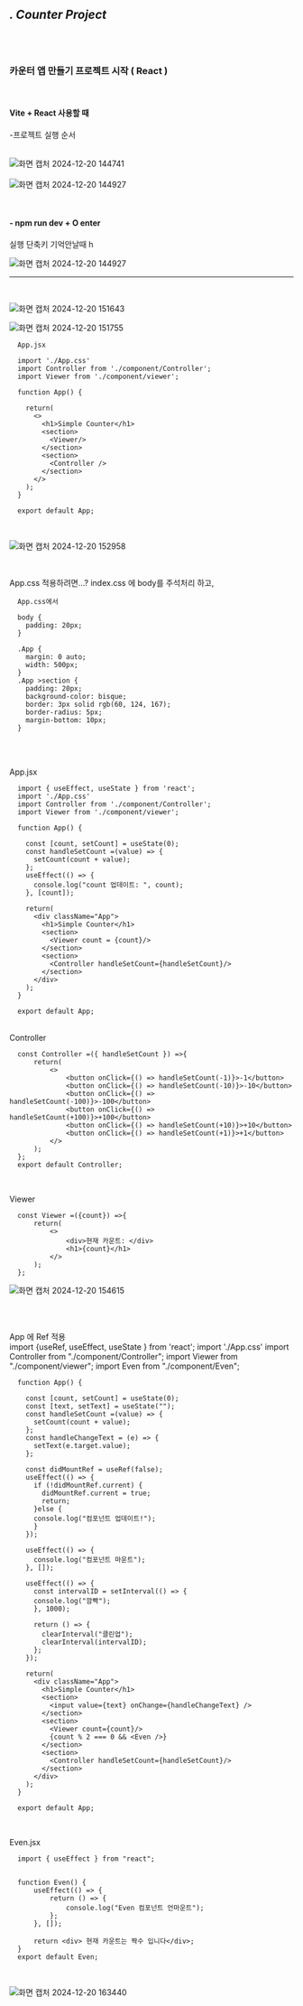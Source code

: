 <br><br>
---------------------------------------
## ***. Counter Project***

<br><br>
### 카운터 앱 만들기 프로젝트 시작 ( React )

<br>

#### Vite + React 사용할 때  <br>
-프로젝트 실행 순서 <br><br>

![화면 캡처 2024-12-20 144741](https://github.com/user-attachments/assets/c55c36bc-29ed-47b0-a574-ccbb59116be6)  <br/>
<br/>
![화면 캡처 2024-12-20 144927](https://github.com/user-attachments/assets/20392df3-296c-4506-9b81-5f8236992557)    <br/>

<br>
      
#### - npm run dev  +  O enter <br>
실행 단축키 기억안날때 h <br>

![화면 캡처 2024-12-20 144927](https://github.com/user-attachments/assets/69e81ba0-fd0c-484d-9d67-e84cf2eb3495)<br>

---------------------------------
<br>

![화면 캡처 2024-12-20 151643](https://github.com/user-attachments/assets/a09cc881-d1f0-474e-949a-e35fb48bfb30)
<br>

![화면 캡처 2024-12-20 151755](https://github.com/user-attachments/assets/bb2fba90-f905-4d85-b489-f7574e129a46)
<br>

      App.jsx 
      
      import './App.css'
      import Controller from './component/Controller';
      import Viewer from './component/viewer';
      
      function App() {
      
        return(
          <>
            <h1>Simple Counter</h1>
            <section>
              <Viewer/>
            </section>
            <section>
              <Controller />
            </section>
          </>
        );
      }
      
      export default App;

<br>

![화면 캡처 2024-12-20 152958](https://github.com/user-attachments/assets/e223df2c-daf6-4f6e-b42e-8ff280650587)

<br>

App.css 적용하려면...? index.css 에 body를 주석처리 하고,

      
      App.css에서 
      
      body {
        padding: 20px;
      }
      
      .App {
        margin: 0 auto;
        width: 500px;
      }
      .App >section {
        padding: 20px;
        background-color: bisque;
        border: 3px solid rgb(60, 124, 167);
        border-radius: 5px;
        margin-bottom: 10px;
      }
      
<br>



<br>

      
App.jsx
<br>

      import { useEffect, useState } from 'react';
      import './App.css'
      import Controller from './component/Controller';
      import Viewer from './component/viewer';
      
      function App() {
      
        const [count, setCount] = useState(0);
        const handleSetCount =(value) => {
          setCount(count + value);
        };
        useEffect(() => {
          console.log("count 업데이트: ", count);
        }, [count]);
      
        return(
          <div className="App">
            <h1>Simple Counter</h1>
            <section>
              <Viewer count = {count}/>
            </section>
            <section>
              <Controller handleSetCount={handleSetCount}/>
            </section>
          </div>
        );
      }
      
      export default App;

<br>      
Controller
<br>

      const Controller =({ handleSetCount }) =>{
          return(
              <>
                  <button onClick={() => handleSetCount(-1)}>-1</button>
                  <button onClick={() => handleSetCount(-10)}>-10</button>
                  <button onClick={() => handleSetCount(-100)}>-100</button>
                  <button onClick={() => handleSetCount(+100)}>+100</button>
                  <button onClick={() => handleSetCount(+10)}>+10</button>
                  <button onClick={() => handleSetCount(+1)}>+1</button>
              </>
          );
      };
      export default Controller;
      
<br>


Viewer
<br>

      const Viewer =({count}) =>{
          return(
              <>
                  <div>현재 카운트: </div>
                  <h1>{count}</h1>
              </>
          );
      };


      
![화면 캡처 2024-12-20 154615](https://github.com/user-attachments/assets/d40c435a-55a7-4f83-b127-ad43255c6b62)

<br>
<br>

App 에 Ref 적용
<br>
      import {useRef,  useEffect, useState } from 'react';
      import './App.css'
      import Controller from "./component/Controller";
      import Viewer from "./component/viewer";
      import Even from "./component/Even";
      
      function App() {
      
        const [count, setCount] = useState(0);
        const [text, setText] = useState("");
        const handleSetCount =(value) => {
          setCount(count + value);
        };
        const handleChangeText = (e) => {
          setText(e.target.value);
        };
      
        const didMountRef = useRef(false);
        useEffect(() => {
          if (!didMountRef.current) {
            didMountRef.current = true;
            return;
          }else {
          console.log("컴포넌트 업데이트!");
          }
        });
      
        useEffect(() => {
          console.log("컴포넌트 마운트");
        }, []);
      
        useEffect(() => {
          const intervalID = setInterval(() => {
          console.log("깜빡");
          }, 1000);
      
          return () => {
            clearInterval("클린업");
            clearInterval(intervalID);
          };
        });
      
        return(
          <div className="App">
            <h1>Simple Counter</h1>
            <section>
              <input value={text} onChange={handleChangeText} />
            </section>
            <section>
              <Viewer count={count}/>
              {count % 2 === 0 && <Even />}
            </section>
            <section>
              <Controller handleSetCount={handleSetCount}/>
            </section>
          </div>
        );
      }
      
      export default App;
      
<br>

Even.jsx
<br>
      
      import { useEffect } from "react";
      
      
      function Even() {
          useEffect(() => {
              return () => {
                  console.log("Even 컴포넌트 언마운트");
              };
          }, []);
          
          return <div> 현재 카운트는 짝수 입니다</div>;
      }
      export default Even;

<br>

![화면 캡처 2024-12-20 163440](https://github.com/user-attachments/assets/aad171c4-b404-4273-9758-41754adbad86)

<br>
